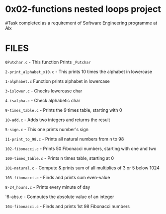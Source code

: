 # 0x02-functions nested loops project

#Task completed as a requirement of Software Engineering programme at Alx

# FILES 

`0Putchar.c` - This function  Prints `_Putchar` 

`2-print_alphabet_x10.c` - This prints 10 times the alphabet in lowercase 

 `1-alphabet.c` Function prints alphabet in lowercase 

`3-islower.c` - Checks lowercase char

 `4-isalpha.c` - Check alphabetic char 

`9-times_table.c` -  Prints the 9 times table, starting with 0 

`10-add.c` - Adds two integers and returns the result 

`5-sign.c` - This one prints number's sign

`11-print_to_98.c` - Prints all natural numbers from n to 98 

`102-fibonacci.c` - Prints 50 Fibonacci numbers, starting with one and two

 `100-times_table.c` - Prints n times table, starting at 0 

 `101-natural.c` - Compute & prints sum of all multiplies of 3 or 5 below 1024 

`103-fibonacci.c` - Finds and prints sum even-value 

 `8-24_hours.c` - Prints every minute of day 

 `6-abs.c - Computes the absolute value of an integer 

 `104-fibonacci.c` - Finds and prints 1st 98 Fibonacci numbers
